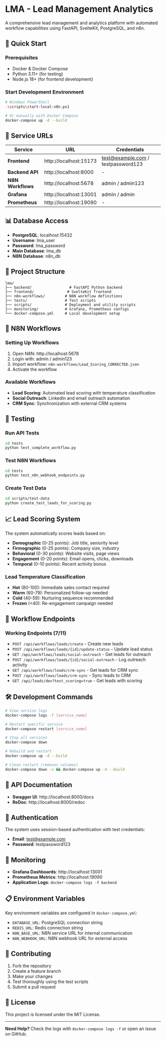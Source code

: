 # LMA - Lead Management Analytics

A comprehensive lead management and analytics platform with automated workflow capabilities using FastAPI, SvelteKit, PostgreSQL, and n8n.

## 🚀 Quick Start

### Prerequisites
- Docker & Docker Compose
- Python 3.11+ (for testing)
- Node.js 18+ (for frontend development)

### Start Development Environment

```bash
# Windows PowerShell
.\scripts\start-local-n8n.ps1

# Or manually with Docker Compose
docker-compose up -d --build
```

## 🔗 Service URLs

| Service | URL | Credentials |
|---------|-----|-------------|
| **Frontend** | http://localhost:15173 | test@example.com / testpassword123 |
| **Backend API** | http://localhost:8000 | - |
| **N8N Workflows** | http://localhost:5678 | admin / admin123 |
| **Grafana** | http://localhost:13001 | admin / admin |
| **Prometheus** | http://localhost:19090 | - |

## 📊 Database Access

- **PostgreSQL**: localhost:15432
- **Username**: lma_user
- **Password**: lma_password
- **Main Database**: lma_db
- **N8N Database**: n8n_db

## 🔧 Project Structure

```
lma/
├── backend/                 # FastAPI Python backend
├── frontend/               # SvelteKit frontend
├── n8n-workflows/         # N8N workflow definitions
├── tests/                 # Test scripts
├── scripts/               # Deployment and utility scripts
├── monitoring/            # Grafana, Prometheus configs
└── docker-compose.yml     # Local development setup
```

## 🤖 N8N Workflows

### Setting Up Workflows

1. Open N8N: http://localhost:5678
2. Login with: admin / admin123
3. Import workflow: `n8n-workflows/Lead_Scoring_CORRECTED.json`
4. Activate the workflow

### Available Workflows

- **Lead Scoring**: Automated lead scoring with temperature classification
- **Social Outreach**: LinkedIn and email outreach automation
- **CRM Sync**: Synchronization with external CRM systems

## 🧪 Testing

### Run API Tests
```bash
cd tests
python test_complete_workflow.py
```

### Test N8N Workflows
```bash
cd tests
python test_n8n_webhook_endpoints.py
```

### Create Test Data
```bash
cd scripts/test-data
python create_test_leads_for_scoring.py
```

## 📈 Lead Scoring System

The system automatically scores leads based on:

- **Demographic** (0-25 points): Job title, seniority level
- **Firmographic** (0-25 points): Company size, industry
- **Behavioral** (0-30 points): Website visits, page views
- **Engagement** (0-20 points): Email opens, clicks, downloads
- **Temporal** (0-10 points): Recent activity bonus

### Lead Temperature Classification

- **Hot** (80-100): Immediate sales contact required
- **Warm** (60-79): Personalized follow-up needed
- **Cold** (40-59): Nurturing sequence recommended
- **Frozen** (<40): Re-engagement campaign needed

## 🔄 Workflow Endpoints

### Working Endpoints (7/11)
- `POST /api/workflows/leads/create` - Create new leads
- `POST /api/workflows/leads/{id}/update-status` - Update lead status
- `GET /api/workflows/leads/social-outreach` - Get leads for outreach
- `POST /api/workflows/leads/{id}/social-outreach` - Log outreach activity
- `GET /api/workflows/leads/crm-sync` - Get leads for CRM sync
- `POST /api/workflows/leads/crm-sync` - Sync leads to CRM
- `GET /api/leads/dev?test_scoring=true` - Get leads with scoring

## 🛠️ Development Commands

```bash
# View service logs
docker-compose logs -f [service_name]

# Restart specific service
docker-compose restart [service_name]

# Stop all services
docker-compose down

# Rebuild and restart
docker-compose up -d --build

# Clean restart (removes volumes)
docker-compose down -v && docker-compose up -d --build
```

## 📝 API Documentation

- **Swagger UI**: http://localhost:8000/docs
- **ReDoc**: http://localhost:8000/redoc

## 🔐 Authentication

The system uses session-based authentication with test credentials:
- **Email**: test@example.com
- **Password**: testpassword123

## 🚨 Monitoring

- **Grafana Dashboards**: http://localhost:13001
- **Prometheus Metrics**: http://localhost:19090
- **Application Logs**: `docker-compose logs -f backend`

## 📋 Environment Variables

Key environment variables are configured in `docker-compose.yml`:

- `DATABASE_URL`: PostgreSQL connection string
- `REDIS_URL`: Redis connection string
- `N8N_BASE_URL`: N8N service URL for internal communication
- `N8N_WEBHOOK_URL`: N8N webhook URL for external access

## 🤝 Contributing

1. Fork the repository
2. Create a feature branch
3. Make your changes
4. Test thoroughly using the test scripts
5. Submit a pull request

## 📄 License

This project is licensed under the MIT License.

---

**Need Help?** Check the logs with `docker-compose logs -f` or open an issue on GitHub.
